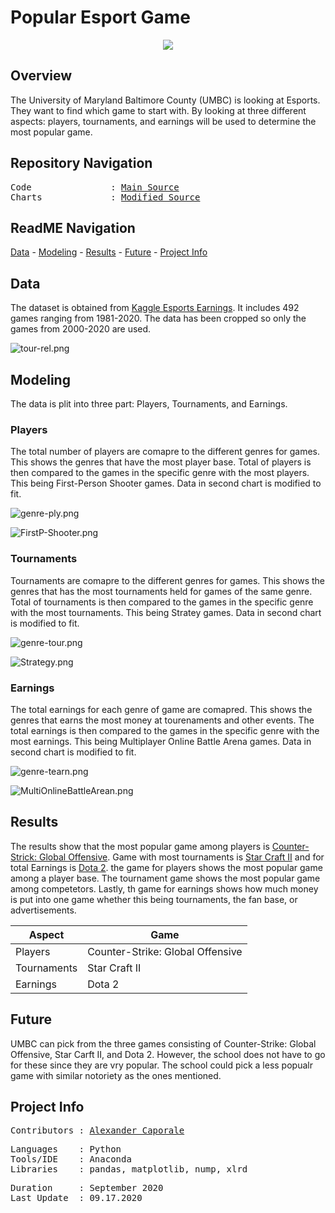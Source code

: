 # Popular Esport Game
<p align="center">
   <img src=https://github.com/Al-Cap/Popular-Esport-Game/blob/master/pictures/game-genre-icons.png />
<div align="center">
   <figcaption></figcaption>
</div>
</p>

## Overview

The University of Maryland Baltimore County (UMBC) is looking at Esports. They want to find which game to start with. By looking at three different aspects: players, tournaments, and earnings will be used to determine the most popular game.

## Repository Navigation
<pre>
Code               : <a href=https://github.com/Al-Cap/Popular-Esport-Game/blob/master/Notebook/Project_1.ipynb>Main Source</a>
Charts             : <a href=https://github.com/Al-Cap/Popular-Esport-Game/blob/master/Notebook/Untitled.ipynb>Modified Source</a>
</pre>

## ReadME Navigation

[Data](https://github.com/Al-Cap/Popular-Esport-Game#data) - 
[Modeling](https://github.com/Al-Cap/Popular-Esport-Game#modeling) - 
[Results](https://github.com/Al-Cap/Popular-Esport-Game#results) - 
[Future](https://github.com/Al-Cap/Popular-Esport-Game#future) - 
[Project Info](https://github.com/Al-Cap/Popular-Esport-Game#project-info)

## Data
The dataset is obtained from [Kaggle Esports Earnings](https://www.kaggle.com/rankirsh/esports-earnings). It includes 492 games ranging from 1981-2020. The data has been cropped so only the games from 2000-2020 are used.

![tour-rel.png](https://github.com/Al-Cap/Popular-Esport-Game/blob/master/figures/tour-rel_bar.png)

## Modeling

The data is plit into three part: Players, Tournaments, and Earnings.

### Players

The total number of players are comapre to the different genres for games. This shows the genres that have the most player base. Total of players is then compared to the games in the specific genre with the most players. This being First-Person Shooter games. Data in second chart is modified to fit.

![genre-ply.png](https://github.com/Al-Cap/Popular-Esport-Game/blob/master/figures/genre-ply_barh.png)

![FirstP-Shooter.png](https://github.com/Al-Cap/Popular-Esport-Game/blob/master/figures/FirstP-Shooter_game-player_barh.png)

### Tournaments

Tournaments are comapre to the different genres for games. This shows the genres that has the most tournaments held for games of the same genre. Total of tournaments is then compared to the games in the specific genre with the most tournaments. This being Stratey games. Data in second chart is modified to fit.

![genre-tour.png](https://github.com/Al-Cap/Popular-Esport-Game/blob/master/figures/genre-tour_barh.png)

![Strategy.png](https://github.com/Al-Cap/Popular-Esport-Game/blob/master/figures/Strategy_game-tour_barh.png)

### Earnings

The total earnings for each genre of game are comapred. This shows the genres that earns the most money at tourenaments and other events. The total earnings is then compared to the games in the specific genre with the most earnings. This being Multiplayer Online Battle Arena games. Data in second chart is modified to fit.

![genre-tearn.png](https://github.com/Al-Cap/Popular-Esport-Game/blob/master/figures/genre-tearn_barh.png)

![MultiOnlineBattleArean.png](https://github.com/Al-Cap/Popular-Esport-Game/blob/master/figures/MultiOnlineBattleArean_game-earn_barh.png)

## Results

The results show that the most popular game among players is [Counter-Strick: Global Offensive](https://store.steampowered.com/app/730/CounterStrike_Global_Offensive/). Game with most tournaments is [Star Craft II](https://starcraft2.com/en-us/) and for total Earnings is [Dota 2](https://store.steampowered.com/app/570/Dota_2/).
the game for players shows the most popular game among a player base. The tournament game shows the most popular game among competetors. Lastly, th game for earnings shows how much money is put into one game whether this being tournaments, the fan base, or advertisements. 

Aspect | Game
---|---
Players | Counter-Strike: Global Offensive
Tournaments | Star Craft II
Earnings | Dota 2


## Future

UMBC can pick from the three games consisting of Counter-Strike: Global Offensive, Star Carft II, and Dota 2. However, the school does not have to go for these since they are vry popular. The school could pick a less popualr game with similar notoriety as the ones mentioned. 

## Project Info
<pre>
Contributors : <a href=https://github.com/Al-Cap>Alexander Caporale</a>
</pre>

<pre>
Languages    : Python
Tools/IDE    : Anaconda
Libraries    : pandas, matplotlib, nump, xlrd
</pre>

<pre>
Duration     : September 2020
Last Update  : 09.17.2020
</pre>
